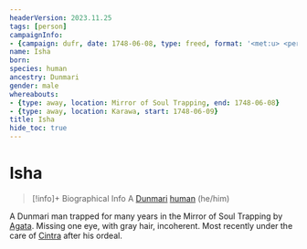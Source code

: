 ```yaml
---
headerVersion: 2023.11.25
tags: [person]
campaignInfo:
- {campaign: dufr, date: 1748-06-08, type: freed, format: '<met:u> <person:q> on <target> from <current:2>'}
name: Isha
born:
species: human
ancestry: Dunmari
gender: male
whereabouts:
- {type: away, location: Mirror of Soul Trapping, end: 1748-06-08}
- {type: away, location: Karawa, start: 1748-06-09}
title: Isha
hide_toc: true
---
```

# Isha
>[!info]+ Biographical Info
> A [Dunmari](<../../gazetteer/greater-dunmar/realms/dunmar/dunmar.md>) [human](<../../species/humans/humans.md>) (he/him)
>> 
>> 

A Dunmari man trapped for many years in the Mirror of Soul Trapping by [Agata](<../fey/agata.md>). Missing one eye, with gray hair, incoherent. Most recently under the care of [Cintra](<./cintra.md>) after his ordeal. 

